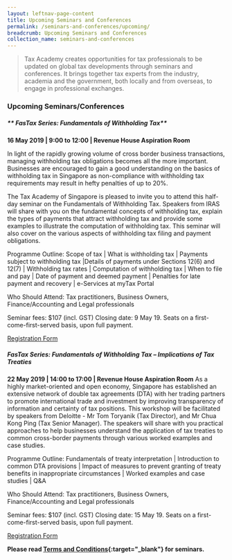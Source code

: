 ```yaml
---
layout: leftnav-page-content
title: Upcoming Seminars and Conferences
permalink: /seminars-and-conferences/upcoming/
breadcrumb: Upcoming Seminars and Conferences
collection_name: seminars-and-conferences
---
```



> Tax Academy creates opportunities for tax professionals to be updated on global tax developments through seminars and conferences. It brings together tax experts from the industry, academia and the government, both locally and from overseas, to engage in professional exchanges.


### **Upcoming Seminars/Conferences**

##### ** FasTax Series: Fundamentals of Withholding Tax**
**16 May 2019 | 9:00 to 12:00 | Revenue House Aspiration Room**

In light of the rapidly growing volume of cross border business transactions, managing withholding tax obligations becomes all the more important. Businesses are encouraged to gain a good understanding on the basics of withholding tax in Singapore as non-compliance with withholding tax requirements may result in hefty penalties of up to 20%.

The Tax Academy of Singapore is pleased to invite you to attend this half-day seminar on the Fundamentals of Withholding Tax. Speakers from IRAS will share with you on the fundamental concepts of withholding tax, explain the types of payments that attract withholding tax and provide some examples to illustrate the computation of withholding tax. This seminar will also cover on the various aspects of withholding tax filing and payment obligations.

Programme Outline:
Scope of tax | What is withholding tax |	Payments subject to withholding tax |Details of payments under Sections 12(6) and 12(7) | Withholding tax rates | Computation of withholding tax | When to file and pay | Date of payment and deemed payment | Penalties for late payment and recovery | e-Services at myTax Portal

Who Should Attend:
Tax practitioners, Business Owners, Finance/Accounting and Legal professionals

Seminar fees: $107 (incl. GST)
Closing date: 9 May 19. Seats on a first-come-first-served basis, upon full payment.

[Registration Form](https://forms.gle/c81ZHTTPqyoK24eH9)


##### **FasTax Series: Fundamentals of Withholding Tax – Implications of Tax Treaties**
**22 May 2019 | 14:00 to 17:00 | Revenue House Aspiration Room**
As a highly market-oriented and open economy, Singapore has established an extensive network of double tax agreements (DTA) with her trading partners to promote international trade and investment by improving transparency of information and certainty of tax positions.  This workshop will be facilitated by speakers from Deloitte -  Mr Tom Toryanik (Tax Director), and Mr Chua Kong Ping (Tax Senior Manager).  The speakers will share with you practical approaches to help businesses understand the application of tax treaties to common cross-border payments through various worked examples and case studies.

Programme Outline:
Fundamentals of treaty interpretation | Introduction to common DTA provisions | Impact of measures to prevent granting of treaty benefits in inappropriate circumstances | Worked examples and case studies | Q&A

Who Should Attend:
Tax practitioners, Business Owners, Finance/Accounting and Legal professionals

Seminar fees: $107 (incl. GST)
Closing date: 15 May 19. Seats on a first-come-first-served basis, upon full payment.

[Registration Form](https://forms.gle/DXXNnfR5rupeBca17)



**Please read [Terms and Conditions](https://production-iras-tax-academy.netlify.com/executive-tax-programmes/terms-and-conditions/){:target="_blank"} for seminars.**
